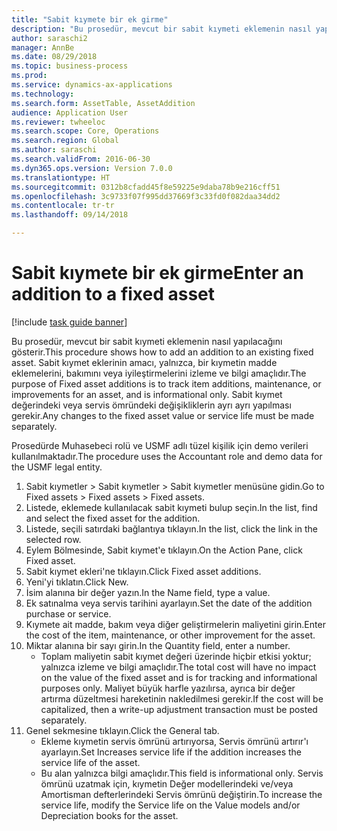 ```yaml
--- 
title: "Sabit kıymete bir ek girme"
description: "Bu prosedür, mevcut bir sabit kıymeti eklemenin nasıl yapılacağını gösterir."
author: saraschi2
manager: AnnBe
ms.date: 08/29/2018
ms.topic: business-process
ms.prod: 
ms.service: dynamics-ax-applications
ms.technology: 
ms.search.form: AssetTable, AssetAddition
audience: Application User
ms.reviewer: twheeloc
ms.search.scope: Core, Operations
ms.search.region: Global
ms.author: saraschi
ms.search.validFrom: 2016-06-30
ms.dyn365.ops.version: Version 7.0.0
ms.translationtype: HT
ms.sourcegitcommit: 0312b8cfadd45f8e59225e9daba78b9e216cff51
ms.openlocfilehash: 3c9733f07f995dd37669f3c33fd0f082daa34dd2
ms.contentlocale: tr-tr
ms.lasthandoff: 09/14/2018

---
```

# <a name="enter-an-addition-to-a-fixed-asset"></a><span data-ttu-id="c7e1a-103">Sabit kıymete bir ek girme</span><span class="sxs-lookup"><span data-stu-id="c7e1a-103">Enter an addition to a fixed asset</span></span>

[!include [task guide banner](../../includes/task-guide-banner.md)]

<span data-ttu-id="c7e1a-104">Bu prosedür, mevcut bir sabit kıymeti eklemenin nasıl yapılacağını gösterir.</span><span class="sxs-lookup"><span data-stu-id="c7e1a-104">This procedure shows how to add an addition to an existing fixed asset.</span></span> <span data-ttu-id="c7e1a-105">Sabit kıymet eklerinin amacı, yalnızca, bir kıymetin madde eklemelerini, bakımını veya iyileştirmelerini izleme ve bilgi amaçlıdır.</span><span class="sxs-lookup"><span data-stu-id="c7e1a-105">The purpose of Fixed asset additions is to track item additions, maintenance, or improvements for an asset, and is informational only.</span></span> <span data-ttu-id="c7e1a-106">Sabit kıymet değerindeki veya servis ömründeki değişikliklerin ayrı ayrı yapılması gerekir.</span><span class="sxs-lookup"><span data-stu-id="c7e1a-106">Any changes to the fixed asset value or service life must be made separately.</span></span>   



<span data-ttu-id="c7e1a-107">Prosedürde Muhasebeci rolü ve USMF adlı tüzel kişilik için demo verileri kullanılmaktadır.</span><span class="sxs-lookup"><span data-stu-id="c7e1a-107">The procedure uses the Accountant role and demo data for the USMF legal entity.</span></span>

1. <span data-ttu-id="c7e1a-108">Sabit kıymetler > Sabit kıymetler > Sabit kıymetler menüsüne gidin.</span><span class="sxs-lookup"><span data-stu-id="c7e1a-108">Go to Fixed assets > Fixed assets > Fixed assets.</span></span>
2. <span data-ttu-id="c7e1a-109">Listede, eklemede kullanılacak sabit kıymeti bulup seçin.</span><span class="sxs-lookup"><span data-stu-id="c7e1a-109">In the list, find and select the fixed asset for the addition.</span></span>
3. <span data-ttu-id="c7e1a-110">Listede, seçili satırdaki bağlantıya tıklayın.</span><span class="sxs-lookup"><span data-stu-id="c7e1a-110">In the list, click the link in the selected row.</span></span>
4. <span data-ttu-id="c7e1a-111">Eylem Bölmesinde, Sabit kıymet'e tıklayın.</span><span class="sxs-lookup"><span data-stu-id="c7e1a-111">On the Action Pane, click Fixed asset.</span></span>
5. <span data-ttu-id="c7e1a-112">Sabit kıymet ekleri'ne tıklayın.</span><span class="sxs-lookup"><span data-stu-id="c7e1a-112">Click Fixed asset additions.</span></span>
6. <span data-ttu-id="c7e1a-113">Yeni'yi tıklatın.</span><span class="sxs-lookup"><span data-stu-id="c7e1a-113">Click New.</span></span>
7. <span data-ttu-id="c7e1a-114">İsim alanına bir değer yazın.</span><span class="sxs-lookup"><span data-stu-id="c7e1a-114">In the Name field, type a value.</span></span>
8. <span data-ttu-id="c7e1a-115">Ek satınalma veya servis tarihini ayarlayın.</span><span class="sxs-lookup"><span data-stu-id="c7e1a-115">Set the date of the addition purchase or service.</span></span>
9. <span data-ttu-id="c7e1a-116">Kıymete ait madde, bakım veya diğer geliştirmelerin maliyetini girin.</span><span class="sxs-lookup"><span data-stu-id="c7e1a-116">Enter the cost of the item, maintenance, or other improvement for the asset.</span></span>
10. <span data-ttu-id="c7e1a-117">Miktar alanına bir sayı girin.</span><span class="sxs-lookup"><span data-stu-id="c7e1a-117">In the Quantity field, enter a number.</span></span>
    * <span data-ttu-id="c7e1a-118">Toplam maliyetin sabit kıymet değeri üzerinde hiçbir etkisi yoktur; yalnızca izleme ve bilgi amaçlıdır.</span><span class="sxs-lookup"><span data-stu-id="c7e1a-118">The total cost will have no impact on the value of the fixed asset and is for tracking and informational purposes only.</span></span> <span data-ttu-id="c7e1a-119">Maliyet büyük harfle yazılırsa, ayrıca bir değer artırma düzeltmesi hareketinin nakledilmesi gerekir.</span><span class="sxs-lookup"><span data-stu-id="c7e1a-119">If the cost will be capitalized, then a write-up adjustment transaction must be posted separately.</span></span>  
11. <span data-ttu-id="c7e1a-120">Genel sekmesine tıklayın.</span><span class="sxs-lookup"><span data-stu-id="c7e1a-120">Click the General tab.</span></span>
    * <span data-ttu-id="c7e1a-121">Ekleme kıymetin servis ömrünü artırıyorsa, Servis ömrünü artırır'ı ayarlayın.</span><span class="sxs-lookup"><span data-stu-id="c7e1a-121">Set Increases service life if the addition increases the service life of the asset.</span></span>  
    * <span data-ttu-id="c7e1a-122">Bu alan yalnızca bilgi amaçlıdır.</span><span class="sxs-lookup"><span data-stu-id="c7e1a-122">This field is informational only.</span></span> <span data-ttu-id="c7e1a-123">Servis ömrünü uzatmak için, kıymetin Değer modellerindeki ve/veya Amortisman defterlerindeki Servis ömrünü değiştirin.</span><span class="sxs-lookup"><span data-stu-id="c7e1a-123">To increase the service life, modify the Service life on the Value models and/or Depreciation books for the asset.</span></span>  


